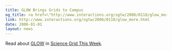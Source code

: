 ```yaml
---
title: GLOW Brings Grids to Campus
og_title: <a href=\"http://www.interactions.org/sgtw/2006/0118/glow_more.html\">GLOW Brings Grids to Campus</a>
link: http://www.interactions.org/sgtw/2006/0118/glow_more.html
date: 2006-01-01
layout: news
---
```


Read about <a href="glow/">GLOW</a> in <a href="http://www.interactions.org/sgtw/">Science Grid This Week</a>.
